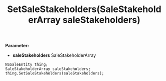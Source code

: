 ﻿---
uid: crmscript_ref_NSSaleEntity_SetSaleStakeholders
title: SetSaleStakeholders(SaleStakeholderArray saleStakeholders)
intellisense: NSSaleEntity.SetSaleStakeholders
keywords: NSSaleEntity, GetSaleStakeholders
so.topic: reference
---



**Parameter:** 
 - **saleStakeholders** SaleStakeholderArray

```crmscript
NSSaleEntity thing;
SaleStakeholderArray saleStakeholders;
thing.SetSaleStakeholders(saleStakeholders);
```

